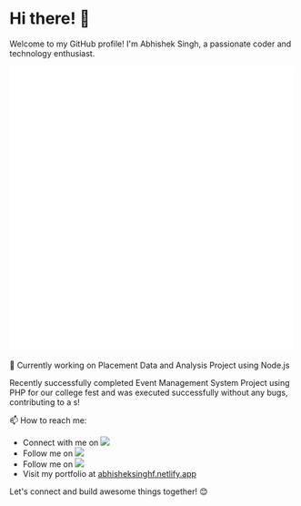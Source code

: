 # Hi there! 👋

Welcome to my GitHub profile! I'm Abhishek Singh, a passionate coder and technology enthusiast.

![Profile Screenshot](dark_name.png)

🌟 Currently working on Placement Data and Analysis Project using Node.js

Recently successfully completed Event Management System Project using PHP for our college fest and was executed successfully without any bugs, contributing to a s!  

📫 How to reach me:
- Connect with me on [<img src="https://img.shields.io/badge/LinkedIn-Profile-blue?logo=linkedin"/>](https://www.linkedin.com/in/abhisheksingh-fulanekar-17b965223)
- Follow me on [<img src="https://img.shields.io/badge/Twitter-Profile-blue?logo=twitter"/>](https://twitter.com/abhisheksing484/)
- Follow me on [<img src="https://img.shields.io/badge/Instagram-Profile-blue?logo=instagram"/>](https://instagram.com/abhisheksingh_r_f/)
- Visit my portfolio at [abhisheksinghf.netlify.app](https://abhisheksinghf.netlify.app/)


Let's connect and build awesome things together! 😊
